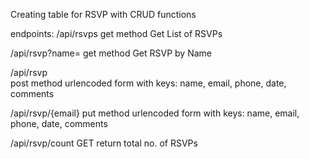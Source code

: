 Creating table for RSVP with CRUD functions

endpoints:
/api/rsvps
get method
Get List of RSVPs

/api/rsvp?name=
get method
Get RSVP by Name

/api/rsvp       
post method
urlencoded form with keys: name, email, phone, date, comments

/api/rsvp/{email}
put method
urlencoded form with keys: name, email, phone, date, comments

/api/rsvp/count
GET
return total no. of RSVPs